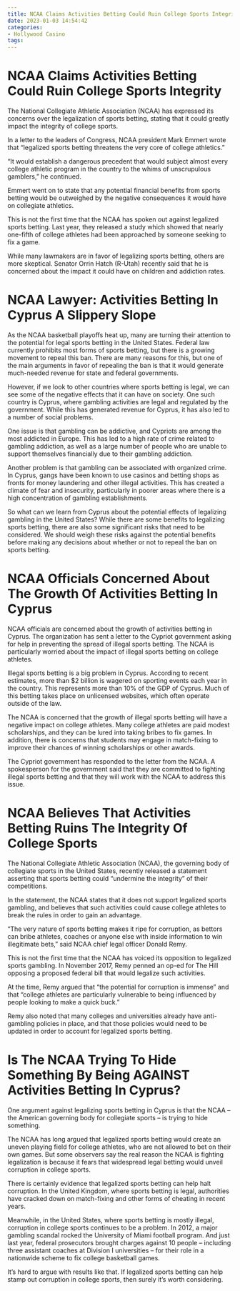 ```yaml
---
title: NCAA Claims Activities Betting Could Ruin College Sports Integrity
date: 2023-01-03 14:54:42
categories:
- Hollywood Casino
tags:
---
```



#  NCAA Claims Activities Betting Could Ruin College Sports Integrity

The National Collegiate Athletic Association (NCAA) has expressed its concerns over the legalization of sports betting, stating that it could greatly impact the integrity of college sports.

In a letter to the leaders of Congress, NCAA president Mark Emmert wrote that “legalized sports betting threatens the very core of college athletics.”

“It would establish a dangerous precedent that would subject almost every college athletic program in the country to the whims of unscrupulous gamblers,” he continued.

Emmert went on to state that any potential financial benefits from sports betting would be outweighed by the negative consequences it would have on collegiate athletics.

This is not the first time that the NCAA has spoken out against legalized sports betting. Last year, they released a study which showed that nearly one-fifth of college athletes had been approached by someone seeking to fix a game.

While many lawmakers are in favor of legalizing sports betting, others are more skeptical. Senator Orrin Hatch (R-Utah) recently said that he is concerned about the impact it could have on children and addiction rates.

#  NCAA Lawyer: Activities Betting In Cyprus A Slippery Slope

As the NCAA basketball playoffs heat up, many are turning their attention to the potential for legal sports betting in the United States. Federal law currently prohibits most forms of sports betting, but there is a growing movement to repeal this ban. There are many reasons for this, but one of the main arguments in favor of repealing the ban is that it would generate much-needed revenue for state and federal governments.

However, if we look to other countries where sports betting is legal, we can see some of the negative effects that it can have on society. One such country is Cyprus, where gambling activities are legal and regulated by the government. While this has generated revenue for Cyprus, it has also led to a number of social problems.

One issue is that gambling can be addictive, and Cypriots are among the most addicted in Europe. This has led to a high rate of crime related to gambling addiction, as well as a large number of people who are unable to support themselves financially due to their gambling addiction.

Another problem is that gambling can be associated with organized crime. In Cyprus, gangs have been known to use casinos and betting shops as fronts for money laundering and other illegal activities. This has created a climate of fear and insecurity, particularly in poorer areas where there is a high concentration of gambling establishments.

So what can we learn from Cyprus about the potential effects of legalizing gambling in the United States? While there are some benefits to legalizing sports betting, there are also some significant risks that need to be considered. We should weigh these risks against the potential benefits before making any decisions about whether or not to repeal the ban on sports betting.

#  NCAA Officials Concerned About The Growth Of Activities Betting In Cyprus

NCAA officials are concerned about the growth of activities betting in Cyprus. The organization has sent a letter to the Cypriot government asking for help in preventing the spread of illegal sports betting. The NCAA is particularly worried about the impact of illegal sports betting on college athletes.

Illegal sports betting is a big problem in Cyprus. According to recent estimates, more than $2 billion is wagered on sporting events each year in the country. This represents more than 10% of the GDP of Cyprus. Much of this betting takes place on unlicensed websites, which often operate outside of the law.

The NCAA is concerned that the growth of illegal sports betting will have a negative impact on college athletes. Many college athletes are paid modest scholarships, and they can be lured into taking bribes to fix games. In addition, there is concerns that students may engage in match-fixing to improve their chances of winning scholarships or other awards.

The Cypriot government has responded to the letter from the NCAA. A spokesperson for the government said that they are committed to fighting illegal sports betting and that they will work with the NCAA to address this issue.

#  NCAA Believes That Activities Betting Ruins The Integrity Of College Sports

The National Collegiate Athletic Association (NCAA), the governing body of collegiate sports in the United States, recently released a statement asserting that sports betting could “undermine the integrity” of their competitions.

In the statement, the NCAA states that it does not support legalized sports gambling, and believes that such activities could cause college athletes to break the rules in order to gain an advantage.

“The very nature of sports betting makes it ripe for corruption, as bettors can bribe athletes, coaches or anyone else with inside information to win illegitimate bets,” said NCAA chief legal officer Donald Remy.

This is not the first time that the NCAA has voiced its opposition to legalized sports gambling. In November 2017, Remy penned an op-ed for The Hill opposing a proposed federal bill that would legalize such activities.

At the time, Remy argued that “the potential for corruption is immense” and that “college athletes are particularly vulnerable to being influenced by people looking to make a quick buck.”

Remy also noted that many colleges and universities already have anti-gambling policies in place, and that those policies would need to be updated in order to account for legalized sports betting.

#  Is The NCAA Trying To Hide Something By Being AGAINST Activities Betting In Cyprus?

One argument against legalizing sports betting in Cyprus is that the NCAA – the American governing body for collegiate sports – is trying to hide something.

The NCAA has long argued that legalized sports betting would create an uneven playing field for college athletes, who are not allowed to bet on their own games. But some observers say the real reason the NCAA is fighting legalization is because it fears that widespread legal betting would unveil corruption in college sports.

There is certainly evidence that legalized sports betting can help halt corruption. In the United Kingdom, where sports betting is legal, authorities have cracked down on match-fixing and other forms of cheating in recent years.

Meanwhile, in the United States, where sports betting is mostly illegal, corruption in college sports continues to be a problem. In 2012, a major gambling scandal rocked the University of Miami football program. And just last year, federal prosecutors brought charges against 10 people – including three assistant coaches at Division I universities – for their role in a nationwide scheme to fix college basketball games.

It’s hard to argue with results like that. If legalized sports betting can help stamp out corruption in college sports, then surely it’s worth considering.